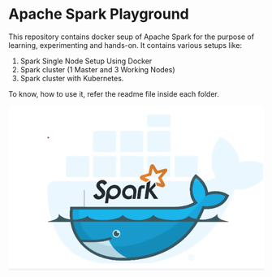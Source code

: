 # Apache Spark Playground

This repository contains docker seup of Apache Spark for the purpose of learning, experimenting and hands-on. 
It contains various setups like:

1. Spark Single Node Setup Using Docker
2. Spark cluster (1 Master and 3 Working Nodes)
3. Spark cluster with Kubernetes. 

To know, how to use it, refer the readme file inside each folder. 


![spark_in_docker](spark-single-node/resources/spark_in_docker.jpg)